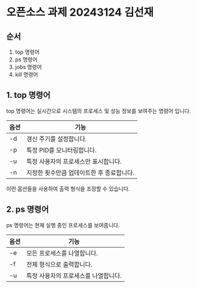 # 오픈소스 과제 20243124 김선재

## 순서
1. top 명령어
2. ps 명령어
3. jobs 명령어
4. kill 명령어

## 1. top 명령어

top 명령어는 실시간으로 시스템의 프로세스 및 성능 정보를 보여주는 명령어 입니다.

| 옵션 | 기능 |
| ---- | ---- |
|-d|갱신 주기를 설정합니다.|
|-p|특정 PID를 모니터링합니다.|
|-u|특정 사용자의 프로세스만 표시합니다.|
|-n|지정한 횟수만큼 업데이트한 후 종료합니다.|

이런 옵션들을 사용하여 출력 형식을 조정할 수 있습니다.

## 2. ps 명령어

ps 명령어는 현재 실행 중인 프로세스를 보여줍니다.

| 옵션 | 기능 |
| ---- | ---- |
|-e|모든 프로세스를 나열합니다.|
|-f|전체 형식으로 출력합니다.|
|-u|특정 사용자의 프로세스를 나열합니다.|
